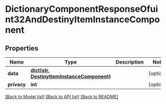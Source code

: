 # DictionaryComponentResponseOfuint32AndDestinyItemInstanceComponent

## Properties
Name | Type | Description | Notes
------------ | ------------- | ------------- | -------------
**data** | [**dict(str, DestinyItemInstanceComponent)**](DestinyItemInstanceComponent.md) |  | [optional] 
**privacy** | **int** |  | [optional] 

[[Back to Model list]](../README.md#documentation-for-models) [[Back to API list]](../README.md#documentation-for-api-endpoints) [[Back to README]](../README.md)


